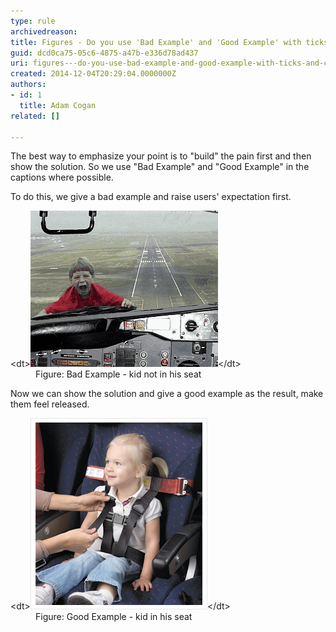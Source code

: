 ```yaml
---
type: rule
archivedreason: 
title: Figures - Do you use 'Bad Example' and 'Good Example' with ticks and crosses in captions?
guid: dcd0ca75-05c6-4875-a47b-e336d78ad437
uri: figures---do-you-use-bad-example-and-good-example-with-ticks-and-crosses-in-captions
created: 2014-12-04T20:29:04.0000000Z
authors:
- id: 1
  title: Adam Cogan
related: []

---
```


The best way to emphasize your point is to "build" the pain first and then show the solution. So we use "Bad Example" and "Good Example" in the captions where possible.

<!--endintro-->

To do this, we give a bad example and raise users' expectation first.
<dl class="badImage">&lt;dt&gt;<img alt="bad example" src="ImageBadExample.gif">&lt;/dt&gt;<dd>Figure: Bad Example - kid not in his seat</dd></dl>
Now we can show the solution and give a good example as the result, make them feel released.
<dl class="goodImage">&lt;dt&gt;<img alt="good example" src="kid-in-airplane-seat.jpg">&lt;/dt&gt;<dd>Figure: Good Example - kid in his seat</dd></dl>
